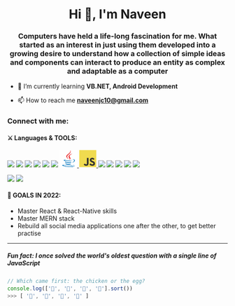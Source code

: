 <h1 align="center">Hi 👋, I'm Naveen</h1>
<h3 align="center">Computers have held a life-long fascination for me. What started as an interest in just using them developed into a growing desire to understand how a collection of simple ideas and components can interact to produce an entity as complex and adaptable as a computer</h3>

- 🌱 I’m currently learning **VB.NET, Android Development**

- 📫 How to reach me **naveenjc10@gmail.com**

<h3 align="left">Connect with me:</h3>
<p align="left">
</p>


#### ⚔ Languages & TOOLS:

<p>

<code><img width="4%" src="https://www.vectorlogo.zone/logos/java/java-icon.svg"></code>
<code><img width="4%" src="https://raw.githubusercontent.com/isocpp/logos/master/cpp_logo.png"></code>
<code><img width="4%" src="https://www.vectorlogo.zone/logos/android/android-icon.svg"></code>
<code><img width="4%" src="https://www.vectorlogo.zone/logos/python/python-icon.svg"></code>
<code><img width="4%" src="https://www.vectorlogo.zone/logos/w3_html5/w3_html5-icon.svg"></code>
<code><img width="4%" src="https://www.vectorlogo.zone/logos/w3_css/w3_css-icon.svg"></code>
<a href="https://www.java.com" target="_blank" rel="noreferrer"> <img src="https://raw.githubusercontent.com/devicons/devicon/master/icons/java/java-original.svg" alt="java" width="40" height="40"/> </a> <a href="https://developer.mozilla.org/en-US/docs/Web/JavaScript" target="_blank" rel="noreferrer"> <img src="https://raw.githubusercontent.com/devicons/devicon/master/icons/javascript/javascript-original.svg" alt="javascript" width="40" height="40"/> </a>
<code><img width="4%" src="https://www.vectorlogo.zone/logos/linux/linux-icon.svg"></code>
<code><img width="4%" src="https://upload.wikimedia.org/wikipedia/commons/thumb/c/cd/Visual_Studio_2017_Logo.svg/1024px-Visual_Studio_2017_Logo.svg.png"></code>
<code><img width="4%" src="https://cdn-icons-png.flaticon.com/512/1365/1365297.png"></code>
<code><img width="4%" src="https://www.vectorlogo.zone/logos/visualstudio_code/visualstudio_code-icon.svg"></code>
  <code><img width="4%" src="https://img.icons8.com/fluency/344/android-studio--v3.png"></code>
</p>
<code><img width="4%" src="https://upload.wikimedia.org/wikipedia/commons/thumb/9/9c/IntelliJ_IDEA_Icon.svg/2048px-IntelliJ_IDEA_Icon.svg.png"></code>
<code><img width="4%" src="https://www.vhv.rs/dpng/d/35-351413_pycharm-logo-png-transparent-png.png"></code>


#### 🎯 GOALS IN 2022:

- Master React & React-Native skills
- Master MERN stack
- Rebuild all social media applications one after the other, to get better practise

---

##### Fun fact: I once solved the world's oldest question with a single line of JavaScript
```javascript
// Which came first: the chicken or the egg?
console.log(['🥚', '🐣', '🐥', '🐔'].sort())
>>> [ '🐔', '🐣', '🐥', '🥚' ]
```
